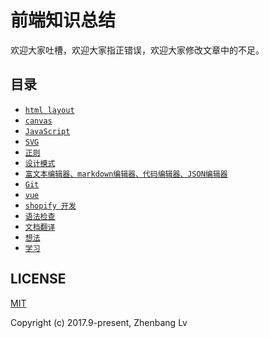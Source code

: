 # 前端知识总结

欢迎大家吐槽，欢迎大家指正错误，欢迎大家修改文章中的不足。

## 目录

* [` html layout `](https://github.com/lvzhenbang/article/blob/master/layout)
* [` canvas `](https://github.com/lvzhenbang/article/blob/master/canvas)
* [` JavaScript `](https://github.com/lvzhenbang/article/blob/master/js)
* [` SVG `](https://github.com/lvzhenbang/article/blob/master/svg)
* [` 正则 `](https://github.com/lvzhenbang/article/blob/master/regular/introduce.md)
* [` 设计模式 `](https://github.com/lvzhenbang/article/blob/master/design-pattern)
* [` 富文本编辑器、markdown编辑器、代码编辑器、JSON编辑器 `](https://github.com/lvzhenbang/article/blob/master/editor)
* [` Git `](https://github.com/lvzhenbang/article/blob/master/git)
* [` vue `](https://github.com/lvzhenbang/article/blob/master/vue)
* [` shopify 开发 `](https://github.com/lvzhenbang/article/blob/master/shopify)
* [` 语法检查 `](https://github.com/lvzhenbang/article/blob/master/lint)
* [` 文档翻译 `](https://github.com/lvzhenbang/article/blob/master/translate)
* [` 想法 `](https://github.com/lvzhenbang/article/blob/master/idea)
* [` 学习 `](https://github.com/lvzhenbang/article/blob/master/learning)

## LICENSE

[MIT](https://opensource.org/licenses/MIT)

Copyright (c) 2017.9-present, Zhenbang Lv
